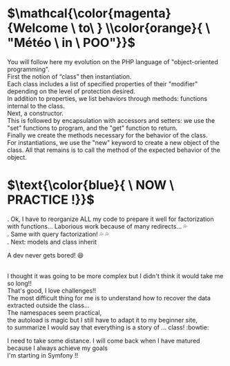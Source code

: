 # $\mathcal{\color{magenta}{Welcome \ to\ } \\color{orange}{ \ "Météo \ in \ POO"}}$<br>
You will follow here my evolution on the PHP language of "object-oriented programming".<br>
First the notion of “class” then instantiation.<br>
Each class includes a list of specified properties of their "modifier" depending on the level of protection desired.<br>
In addition to properties, we list behaviors through methods: functions internal to the class.<br>
Next, a constructor.<br>
This is followed by encapsulation with accessors and setters: we use the "set" functions to program, and the "get" function to return.<br>
Finally we create the methods necessary for the behavior of the class.<br>
For instantiations, we use the "new" keyword to create a new object of the class. All that remains is to call the method of the expected behavior of the object.<br>

# $\text{\color{blue}{ \ NOW \ PRACTICE !}}$<br>
 . Ok, I have to reorganize ALL my code to prepare it well for factorization with functions... Laborious work because of many redirects... 💦<br>
 . Same with query factorization! 💦 💦 <br>
 . Next: models and class inherit <br>
 
A dev never gets bored! :laughing:<br><br>

I thought it was going to be more complex but I didn't think it would take me so long!!<br>
That's good, I love challenges!!<br>
The most difficult thing for me is to understand how to recover the data extracted outside the class...<br>
The namespaces seem practical,<br>
the autoload is magic but I still have to adapt it to my beginner site,<br>
to summarize I would say that everything is a story of ... class! :bowtie: <br>

I need to take some distance. I will come back when I have matured because I always achieve my goals <br>
I'm starting in Symfony !! <br>
